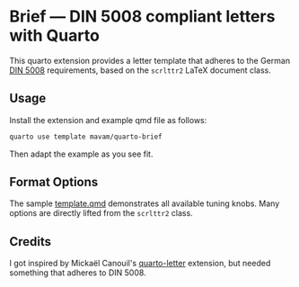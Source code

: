 # Brief — DIN 5008 compliant letters with Quarto

This quarto extension provides a letter template that adheres to the German [DIN
5008](https://de.wikipedia.org/wiki/DIN_5008) requirements, based on the
`scrlttr2` LaTeX document class.

## Usage

Install the extension and example qmd file as follows:

```bash
quarto use template mavam/quarto-brief
```

Then adapt the example as you see fit.

## Format Options

The sample [template.qmd](template.qmd) demonstrates all available tuning knobs.
Many options are directly lifted from the `scrlttr2` class.

## Credits

I got inspired by Mickaël Canouil's
[quarto-letter](https://github.com/mcanouil/quarto-letter) extension, but needed
something that adheres to DIN 5008.

